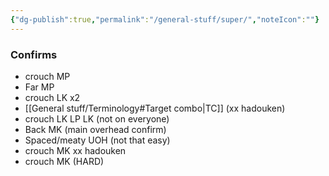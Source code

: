```yaml
---
{"dg-publish":true,"permalink":"/general-stuff/super/","noteIcon":""}
---
```


### Confirms
- crouch MP
- Far MP
- crouch LK x2
- [[General stuff/Terminology#Target combo\|TC]] (xx hadouken)
- crouch LK LP LK (not on everyone)
- Back MK (main overhead confirm)
- Spaced/meaty UOH (not that easy)
- crouch MK xx hadouken
- crouch MK (HARD)